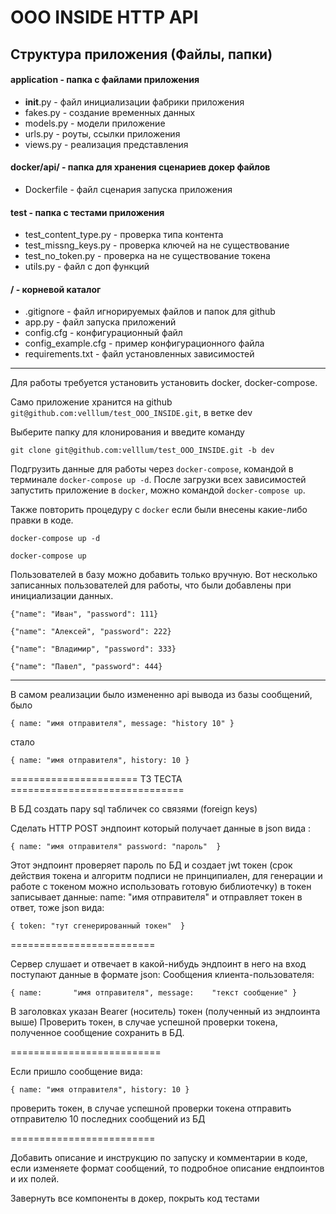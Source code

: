 # ООО INSIDE HTTP API

## Структура приложения (Файлы, папки)

#### application - папка с файлами приложения
- __init__.py - файл инициализации фабрики приложения
- fakes.py - создание временных данных
- models.py - модели приложение
- urls.py - роуты, ссылки приложения
- views.py - реализация представления

#### docker/api/ - папка для хранения сценариев докер файлов
- Dockerfile - файл сценария запуска приложения

#### test - папка с тестами приложения
- test_content_type.py - проверка типа контента
- test_missng_keys.py - проверка ключей на не существование
- test_no_token.py - проверка на не существование токена
- utils.py - файл с доп функций

#### / - корневой каталог
- .gitignore - файл игнорируемых файлов и папок для github
- app.py - файл запуска приложений
- config.cfg - конфигурационный файл
- config_example.cfg - пример конфигурационного файла
- requirements.txt - файл установленных зависимостей

-----------------------------------------------------

Для работы требуется установить установить docker, docker-compose.

Само приложение хранится на github `git@github.com:velllum/test_OOO_INSIDE.git`, в ветке dev

Выберите папку для клонирования и введите команду 

`git clone git@github.com:velllum/test_OOO_INSIDE.git -b dev`

Подгрузить данные для работы через `docker-compose`, командой в терминале `docker-compose up -d`.
После загрузки всех зависимостей запустить приложение в `docker`, можно командой `docker-compose up`.

Также повторить процедуру с `docker` если были внесены какие-либо правки в коде.

`docker-compose up -d`

`docker-compose up`


Пользователей в базу можно добавить только вручную.
Вот несколько записанных пользователей для работы, что были добавлены при инициализации данных.

`{"name": "Иван", "password": 111}`

`{"name": "Алексей", "password": 222}`

`{"name": "Владимир", "password": 333}`

`{"name": "Павел", "password": 444}`

--------------------------------------------------

В самом реализации было измененно api вывода из базы сообщений, было 

`{
    name: "имя отправителя",
    message: "history 10"
}`

стало 

`{
    name: "имя отправителя",
    history: 10
}`

====================== ТЗ ТЕСТА ==============================

В БД создать пару sql табличек со связями (foreign keys)

Сделать HTTP POST эндпоинт который получает данные в json вида :

`{
    name: "имя отправителя"
    password: "пароль" 
}`

Этот эндпоинт проверяет пароль по БД и создает jwt токен 
(срок действия токена и алгоритм подписи не принципиален, 
для генерации и работе с токеном можно использовать готовую библиотечку)
в токен записывает данные: name: "имя отправителя" и отправляет токен в ответ, тоже json вида:

`{
    token: "тут сгенерированный токен" 
}`


=========================

Сервер слушает и отвечает в какой-нибудь эндпоинт в него на вход поступают данные в формате json:
Сообщения клиента-пользователя:

`{
    name:       "имя отправителя",
    message:    "текст сообщение"
}`

В заголовках указан Bearer (носитель) токен (полученный из эндпоинта выше)
Проверить токен, в случае успешной проверки токена, полученное сообщение сохранить в БД.


==========================

Если пришло сообщение вида:

`{
    name: "имя отправителя",
    history: 10
}`

проверить токен, в случае успешной проверки токена отправить отправителю 10 последних сообщений из БД

=========================

Добавить описание и инструкцию по запуску и комментарии в коде, если изменяете формат сообщений, то подробное описание ендпоинтов и их полей.

Завернуть все компоненты в докер, покрыть код тестами